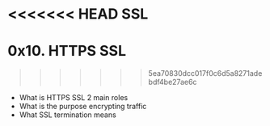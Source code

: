 <<<<<<< HEAD
 SSL
=======
# 0x10. HTTPS SSL
>>>>>>> 5ea70830dcc017f0c6d5a8271adebdf4be27ae6c

- What is HTTPS SSL 2 main roles
- What is the purpose encrypting traffic
- What SSL termination means
